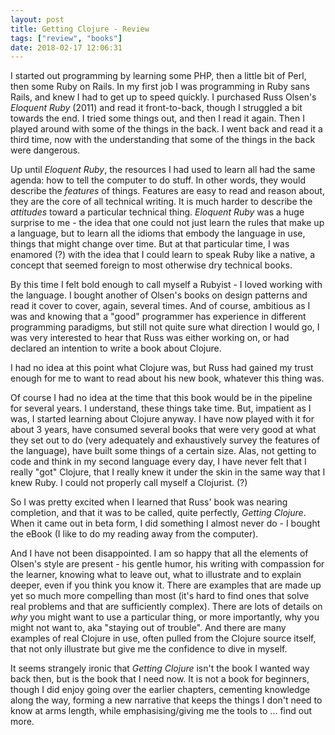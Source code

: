 ```yaml
---
layout: post
title: Getting Clojure - Review
tags: ["review", "books"]
date: 2018-02-17 12:06:31
---
```


I started out programming by learning some PHP, then a little bit of
Perl, then some Ruby on Rails. In my first job I was programming in
Ruby sans Rails, and knew I had to get up to speed quickly. I
purchased Russ Olsen's *Eloquent Ruby* (2011) and read it
front-to-back, though I struggled a bit towards the end. I tried some
things out, and then I read it again. Then I played around with some
of the things in the back. I went back and read it a third time, now
with the understanding that some of the things in the back were
dangerous.

Up until *Eloquent Ruby*, the resources I had used to learn all had
the same agenda: how to tell the computer to do stuff. In other words,
they would describe the *features* of things. Features are easy to read
and reason about, they are the core of all technical writing. It is
much harder to describe the *attitudes* toward a particular technical
thing. *Eloquent Ruby* was a huge surprise to me - the idea that one
could not just learn the rules that make up a language, but to learn
all the idioms that embody the language in use, things that might
change over time. But at that particular time, I was enamored (?) with
the idea that I could learn to speak Ruby like a native, a concept
that seemed foreign to most otherwise dry technical books.

By this time I felt bold enough to call myself a Rubyist - I loved
working with the language. I bought another of Olsen's books on design
patterns and read it cover to cover, again, several times. And of
course, ambitious as I was and knowing that a "good" programmer has
experience in different programming paradigms, but still not quite
sure what direction I would go, I was very interested to hear that
Russ was either working on, or had declared an intention to write a
book about Clojure.

I had no idea at this point what Clojure was, but Russ had gained my
trust enough for me to want to read about his new book, whatever this
thing was.

Of course I had no idea at the time that this book would be in the
pipeline for several years. I understand, these things take time. But,
impatient as I was, I started learning about Clojure anyway. I have
now played with it for about 3 years, have consumed several books that
were very good at what they set out to do (very adequately and
exhaustively survey the features of the language), have built some
things of a certain size. Alas, not getting to code and think in my
second language every day, I have never felt that I really "got"
Clojure, that I really knew it under the skin in the same way that I
knew Ruby. I could not properly call myself a Clojurist. (?)

So I was pretty excited when I learned that Russ' book was nearing
completion, and that it was to be called, quite perfectly, *Getting
Clojure*. When it came out in beta form, I did something I almost
never do - I bought the eBook (I like to do my reading away from the
computer).

And I have not been disappointed. I am so happy that all the elements
of Olsen's style are present - his gentle humor, his writing with
compassion for the learner, knowing what to leave out, what to
illustrate and to explain deeper, even if you think you know it. There
are examples that are made up yet so much more compelling than most
(it's hard to find ones that solve real problems and that are
sufficiently complex). There are lots of details on *why* you might
want to use a particular thing, or more importantly, why you might not
want to, aka "staying out of trouble". And there are many examples of
real Clojure in use, often pulled from the Clojure source itself, that
not only illustrate but give me the confidence to dive in myself.

It seems strangely ironic that *Getting Clojure* isn't the book I
wanted way back then, but is the book that I need now. It is not a
book for beginners, though I did enjoy going over the earlier
chapters, cementing knowledge along the way, forming a new narrative
that keeps the things I don't need to know at arms length, while
emphasising/giving me the tools to ... find out more.
